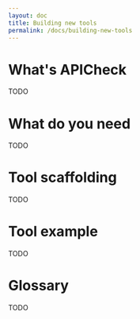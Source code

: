 ```yaml
---
layout: doc
title: Building new tools
permalink: /docs/building-new-tools
---
```


<a id="why-create-new-a-tool"></a>
# What's APICheck

TODO

<a id="what-do-you-need"></a>
# What do you need

TODO

<a id="tool-scaffolding"></a>
# Tool scaffolding

TODO

<a id="tool-example"></a>
# Tool example

TODO

<a id="glossary"></a>
# Glossary

TODO

